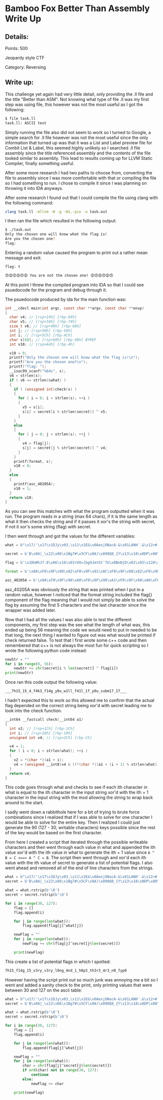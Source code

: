 # Bamboo Fox Better Than Assembly Write Up

## Details:
Points: 500

Jeopardy style CTF

Category: Reversing

## Write up:

This challenge yet again had  very little detail, only providing the .ll file and the title "Better than ASM". Not knowing what type of file .ll was my first step was using file, this however was not the most useful as I got the following:

``` bash
$ file task.ll 
task.ll: ASCII text
```

Simply running the file also did not seem to work so I turned to Google, a simple search for .ll file however was not the most useful since the only information that turned up was that it was a List and Label preview file for Combit List & Label, this seemed highly unlikely so I searched .ll file assembly since the title referenced assembly and the contents of the file looked similar to assembly. This lead to results coming up for LLVM Static Compiler, finally something useful. 

After some more research I had two paths to choose from, converting the file to assembly since I was more comfortable with that or compiling the file so I had something to run. I chose to compile it since I was planning on throwing it into IDA anyways. 

After some research I found out that I could compile the file using clang with the following command:

``` bash
clang task.ll -mllvm -W -g -W1,-pie -o task.out
```

I then ran the file which resulted in the following output:

``` bash
$ ./task.out               
Only the chosen one will know what the flag is!
Are you the chosen one?
flag: 
```

Entering a random value caused the program to print out a rather mean message and exit:

``` bash
flag: t

😠😡😠😡😠😡 You are not the chosen one! 😡😠😡😠😡😠

```

At this point I threw the compiled program into IDA so that I could see psuedocode for the program and debug through it.

The psuedocode produced by ida for the main function was:

``` c
int __cdecl main(int argc, const char **argv, const char **envp)
{
  char v4; // [rsp+14h] [rbp-94h]
  char v5; // [rsp+34h] [rbp-74h]
  size_t v6; // [rsp+40h] [rbp-68h]
  int j; // [rsp+58h] [rbp-50h]
  int i; // [rsp+5Ch] [rbp-4Ch]
  char s[68]; // [rsp+60h] [rbp-48h] BYREF
  int v10; // [rsp+A4h] [rbp-4h]

  v10 = 0;
  printf("Only the chosen one will know what the flag is!\n");
  printf("Are you the chosen one?\n");
  printf("flag: ");
  __isoc99_scanf("%64s", s);
  v6 = strlen(s);
  if ( v6 == strlen(&what) )
  {
    if ( (unsigned int)check(s) )
    {
      for ( i = 0; i < strlen(s); ++i )
      {
        v5 = s[i];
        s[i] = secret[i % strlen(secret)] ^ v5;
      }
    }
    else
    {
      for ( j = 0; j < strlen(s); ++j )
      {
        v4 = flag[j];
        s[j] = secret[j % strlen(secret)] ^ v4;
      }
    }
    printf(format, s);
    v10 = 0;
  }
  else
  {
    printf(asc_40205A);
    v10 = 1;
  }
  return v10;
}
```

As you can see this matches with what the program outputted when it was run. The program reads in a string (max 64 chars), if it is the same length as what it then checks the string and if it passes it xor's the string with secret, if not it xor's some string (flag) with secret. 

I then went through and got the values for the different variables:

``` python
what = b"\x17/'\x17\x1DJy\x03,\x11\x1E&\x0AexjONacA-&\x01LANH'.&\x12>#'Z\x0FO\x0B%:(&HI\x0CJylL'\x1EmtdC\x00\x00\x00\x00\x00\x00\x00\x00"

secret = b'B\x0A|_\x22\x06\x1Bg7#\x5CF\x0A)\x090Q8_{Y\x13\x18\x0DP\x00\x00\x00\x00\x00\x00\x00\x00\x00\x00\x00\x00\x00\x00\x00\x00\x00\x00\x00\x00\x00\x00\x00\x00\x00\x00\x00\x00\x00\x00\x00\x00\x00\x00\x00\x00\x00\x00\x00'

flag = b'\x1DU#hJ7.8\x06\x16\x03rUO=[bg9JmtGt`7U\x0BnNjD\x01\x03\x120\x19;OVIaM\x00\x08,qu<g\x1D;K\x00}Y\x00\x00\x00\x00\x00\x00\x00\x00'

format = b'\x0A\xF0\x9F\x98\x82\xF0\x9F\x91\x8C\xF0\x9F\x98\x82\xF0\x9F\x91\x8C\xF0\x9F\x98\x82\xF0\x9F\x91\x8C flag{%s} \xF0\x9F\x91\x8C\xF0\x9F\x98\x82\xF0\x9F\x91\x8C\xF0\x9F\x98\x82\xF0\x9F\x91\x8C\xF0\x9F\x98\x82\x0A\x0A\x00\x00\x00'

asc_40205A = b'\x0A\xF0\x9F\x98\xA0\xF0\x9F\x98\xA1\xF0\x9F\x98\xA0\xF0\x9F\x98\xA1\xF0\x9F\x98\xA0\xF0\x9F\x98\xA1 You are not the chosen one! \xF0\x9F\x98\xA1\xF0\x9F\x98\xA0\xF0\x9F\x98\xA1\xF0\x9F\x98\xA0\xF0\x9F\x98\xA1\xF0\x9F\x98\xA0\x0A\x0A\x00'
```

asc_40205A was obviously the string that was printed when I put in a random value, however I noticed that the format string included the flag{} component of the flag meaning that I would not simply be able to solve the flag by assuming the first 5 characters and the last character since the wrapper was added later. 

Now that I had all the values I was also able to test the different components, my first step was the see what the length of what was, this ended up being 56 meaning the code we would need to put in needed to be that long, the next thing I wanted to figure out was what would be printed if check returned false. To test that I first wrote some c++ code and then remembered that c++ is not always the most fun for quick scripting so I wrote the following python code instead:

``` python
newStr = ""
for i in range(0, 56):
    newStr += chr(secret[i % len(secret)] ^ flag[i])
print(newStr)
```
Once ran this code output the following value:

``` bash
___7h15_15_4_f4k3_f14g_y0u_w1ll_f41l_1f_y0u_subm17_17___
```

I hadn't expected this to work so this allowed me to confirm that the actual flag depended on the correct string being xor'd with secret leading me to look into the check function.

``` c
__int64 __fastcall check(__int64 a1)
{
  int v2; // [rsp+1Ch] [rbp-1Ch]
  int i; // [rsp+28h] [rbp-10h]
  unsigned int v4; // [rsp+2Ch] [rbp-Ch]

  v4 = 1;
  for ( i = 0; i < strlen(what); ++i )
  {
    v2 = *(char *)(a1 + i);
    v4 = (unsigned __int8)v4 & ((*(char *)(a1 + (i + 1) % strlen(what)) ^ v2) == what[i]);
  }
  return v4;
}
```

This code goes through what and checks to see if each ith character in what is equal to the ith character in the input string xor'd with the ith + 1 character in the input string with the mod allowing the string to wrap back around to the start.

I sadly went down a rabbithole here for a bit of trying to brute force combinations since I realized that if I was able to solve for one character I would be able to solve for the entire key. Then I realized I could just generate the 90 (127 - 30, writable characters) keys possible since the rest of the key would be based on the first character.

From here I created a script that iterated through the possible writeable characters and then went through each value in what and appended the ith value xor'd with the ith value in what to generate the ith + 1 value since `A ^ B = C <==> A ^ C = B`. The script then went through and xor'd each ith value with the ith value of secret to generate a list of potential flags. I also went ahead and removed all of the end of line characters from the strings.

``` python
what = b"\x17/'\x17\x1DJy\x03,\x11\x1E&\x0AexjONacA-&\x01LANH'.&\x12>#'Z\x0FO\x0B%:(&HI\x0CJylL'\x1EmtdC\x00\x00\x00\x00\x00\x00\x00\x00"
secret = b'B\x0A|_\x22\x06\x1Bg7#\x5CF\x0A)\x090Q8_{Y\x13\x18\x0DP\x00\x00\x00\x00\x00\x00\x00\x00\x00\x00\x00\x00\x00\x00\x00\x00\x00\x00\x00\x00\x00\x00\x00\x00\x00\x00\x00\x00\x00\x00\x00\x00\x00\x00\x00\x00\x00\x00\x00'

what = what.rstrip(b'\0')
secret = secret.rstrip(b'\0')

for i in range(30, 127):
    flag = []
    flag.append(i)

    for j in range(len(what)):
        flag.append(flag[j]^what[j])

    newFlag = ""
    for j in range(len(what)):
        newFlag += chr(flag[j]^secret[j%len(secret)])

    print(newFlag)
```

This create a list of potential flags in which I spotted:

``` bash
7h15_f14g_15_v3ry_v3ry_l0ng_4nd_1_h0p3_th3r3_4r3_n0_7yp0
```

However having the script print out so much junk was annoying me a bit so I went and added a sanity check to the print, only printing values that were between 30 and 127 on the ascii table:

``` python
what = b"\x17/'\x17\x1DJy\x03,\x11\x1E&\x0AexjONacA-&\x01LANH'.&\x12>#'Z\x0FO\x0B%:(&HI\x0CJylL'\x1EmtdC\x00\x00\x00\x00\x00\x00\x00\x00"
secret = b'B\x0A|_\x22\x06\x1Bg7#\x5CF\x0A)\x090Q8_{Y\x13\x18\x0DP\x00\x00\x00\x00\x00\x00\x00\x00\x00\x00\x00\x00\x00\x00\x00\x00\x00\x00\x00\x00\x00\x00\x00\x00\x00\x00\x00\x00\x00\x00\x00\x00\x00\x00\x00\x00\x00\x00\x00'

what = what.rstrip(b'\0')
secret = secret.rstrip(b'\0')

for i in range(30, 127):
    flag = []
    flag.append(i)

    for j in range(len(what)):
        flag.append(flag[j]^what[j])

    newFlag = ""
    for j in range(len(what)):
        char = chr(flag[j]^secret[j%len(secret)])
        if ord(char) not in range(30, 127):
            continue
        else:
            newFlag += char

    print(newFlag)
```
